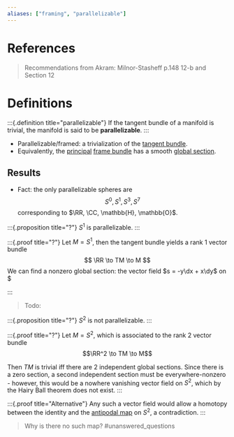 ```yaml
---
aliases: ["framing", "parallelizable"]
---
```


# References

> Recommendations from Akram:
Milnor-Stasheff p.148 12-b and Section 12

# Definitions

:::{.definition title="parallelizable"}
If the tangent bundle of a manifold is trivial, the manifold is said to be **parallelizable**.
:::

- Parallelizable/framed: a trivialization of the [tangent bundle](tangent%20bundle.md).
- Equivalently, the [principal](principal%20bundle.md) [frame bundle](frame%20bundle) has a smooth [global section](section%20of%20a%20bundle.md).


## Results

- Fact: the only parallelizable spheres are 
$$
S^0, S^1, S^3, S^7
$$ 
corresponding to $\RR, \CC, \mathbb{H}, \mathbb{O}$.

:::{.proposition title="?"}
$S^1$ is parallelizable.
:::

:::{.proof title="?"}
Let $M = S^1$, then the tangent bundle yields a rank 1 vector bundle
$$
\RR \to TM \to M
$$
We can find a nonzero global section: the vector field $s = -y\dx + x\dy$ on $

:::

> Todo: 

:::{.proposition title="?"}
$S^2$ is not parallelizable.
:::

:::{.proof title="?"}
Let $M = S^2$, which is associated to the rank 2 vector bundle
$$\RR^2 \to TM \to M$$

Then $TM$ is trivial iff there are 2 independent global sections. Since there is a zero section, a second independent section must be everywhere-nonzero - however, this would be a nowhere vanishing vector field on $S^2$, which by the Hairy Ball theorem does not exist.
:::

:::{.proof title="Alternative"}
Any such a vector field would allow a homotopy between the identity and the [antipodal map](antipodal%20map) on $S^2$, a contradiction.
:::

> Why is there no such map? #unanswered_questions 







